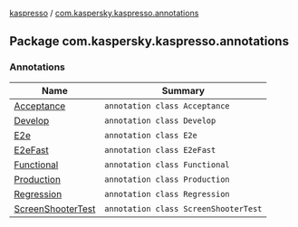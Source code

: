 [kaspresso](../index.md) / [com.kaspersky.kaspresso.annotations](./index.md)

## Package com.kaspersky.kaspresso.annotations

### Annotations

| Name | Summary |
|---|---|
| [Acceptance](-acceptance/index.md) | `annotation class Acceptance` |
| [Develop](-develop/index.md) | `annotation class Develop` |
| [E2e](-e2e/index.md) | `annotation class E2e` |
| [E2eFast](-e2e-fast/index.md) | `annotation class E2eFast` |
| [Functional](-functional/index.md) | `annotation class Functional` |
| [Production](-production/index.md) | `annotation class Production` |
| [Regression](-regression/index.md) | `annotation class Regression` |
| [ScreenShooterTest](-screen-shooter-test/index.md) | `annotation class ScreenShooterTest` |
